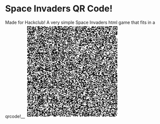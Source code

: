 # Space Invaders QR Code!
Made for Hackclub!
A very simple Space Invaders html game that fits in a qrcode!__
![alt text](https://github.com/devxiexie/SpaceInvadersQRCode/blob/main/QRcode.png?raw=true)
